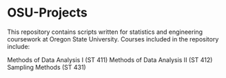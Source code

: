# OSU-Projects
This repository contains scripts written for statistics and engineering coursework at Oregon State University. Courses included in the repository include:

Methods of Data Analysis I (ST 411)
Methods of Data Analysis II (ST 412)
Sampling Methods (ST 431)
